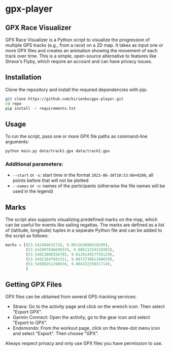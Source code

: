 # gpx-player
## GPX Race Visualizer

GPX Race Visualizer is a Python script to visualize the progression of multiple GPS tracks (e.g., from a race) on a 2D map. 
It takes as input one or more GPX files and creates an animation showing the movement of each track over time. 
This is a simple, open-source alternative to features like Strava's Flyby, which require an account and can have privacy issues.

## Installation

Clone the repository and install the required dependencies with pip:

```bash
git clone https://github.com/kirienko/gpx-player.git
cd repo
pip install -r requirements.txt
```

## Usage
To run the script, pass one or more GPX file paths as command-line arguments:
```bash
python main.py data/track1.gpx data/track2.gpx
```
### Additional parameters:
* `--start` or `-s`: start time in the format `2023-06-30T10:53:00+0200`, all points before that will not be plotted
* `--names` or `-n`: names of the participants (otherwise the file names will be used in the legend)


## Marks
The script also supports visualizing predefined marks on the map, which can be useful for events like sailing regattas.
The marks are defined as a list of (latitude, longitude) tuples in a separate Python file and can be added to the script as follows:
```python
marks = [(53.542484632728, 9.801163896918299),
         (53.542997846049374, 9.80611324310303),
         (53.54823800356785, 9.812614917755129),
         (53.54921647691311, 9.807373881340029),
         (53.54508251196638, 9.80433225631714),
         ]
```

## Getting GPX Files

GPX files can be obtained from several GPS-tracking services:
* Strava: Go to the activity page and click on the wrench icon. Then select "Export GPX".
* Garmin Connect: Open the activity, go to the gear icon and select "Export to GPX".
* Endomondo: From the workout page, click on the three-dot menu icon and select "Export". Then choose "GPX".

Always respect privacy and only use GPX files you have permission to use.
